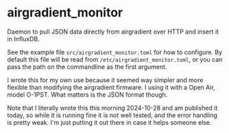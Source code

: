 # airgradient_monitor
Daemon to pull JSON data directly from airgradient over HTTP and insert it in InfluxDB.

See the example file `src/airgradient_monitor.toml` for how to configure. By default this file will be read from `/etc/airgradient_monitor.toml`, or you can pass the path on the commandline as the first argument.

I wrote this for my own use because it seemed way simpler and more flexible than modifying the airgradient firmware. I using it with a Open Air, model O-1PST. What matters is the JSON format though.

Note that I literally wrote this this morning 2024-10-28 and am published it today, so while it is running fine it is not well tested, and the error handling is pretty weak. I'm just putting it out there in case it helps someone else.
